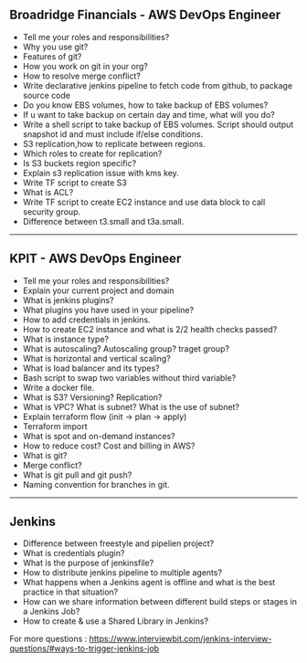 ## Broadridge Financials - AWS DevOps Engineer


- Tell me your roles and responsibilities?
- Why you use git?
- Features of git?
- How you work on git in your org?
- How to resolve merge conflict?
- Write declarative jenkins pipeline to fetch code from github, to package source code
- Do you know EBS volumes, how to take backup of EBS volumes?
- If u want to take backup on certain day and time, what will you do?
- Write a shell script to take backup of EBS volumes. Script should output snapshot id and must include if/else conditions.
- S3 replication,how to replicate between regions.
- Which roles to create for replication?
- Is S3 buckets region specific?
- Explain s3 replication issue with kms key.
- Write TF script to create S3
- What is ACL?
- Write TF script to create EC2 instance and use data block to call security group.
- Difference between t3.small and t3a.small.

-----------------------------------------------------------------------------------------------------------------------------------------------------------------------------------

## KPIT - AWS DevOps Engineer

- Tell me your roles and responsibilities?
- Explain your current project and domain
- What is jenkins plugins?
- What plugins you have used in your pipeline?
- How to add credentials in jenkins.
- How to create EC2 instance and what is 2/2 health checks passed?
- What is instance type?
- What is autoscaling? Autoscaling group? traget group?
- What is horizontal and vertical scaling?
- What is load balancer and its types?
- Bash script to swap two variables without third variable?
- Write a docker file.
- What is S3? Versioning? Replication?
- What is VPC? What is subnet? What is the use of subnet?
- Explain terraform flow (init -> plan -> apply)
- Terraform import
- What is spot and on-demand instances?
- How to reduce cost? Cost and billing in AWS?
- What is git?
- Merge conflict?
- What is git pull and git push?
- Naming convention for branches in git.

------------------------------------------------------------------------------------------------------------------------------------------------------------------------------------


## Jenkins

- Difference between freestyle and pipelien project?
- What is credentials plugin?
- What is the purpose of jenkinsfile?
- How to distribute jenkins pipeline to multiple agents?
- What happens when a Jenkins agent is offline and what is the best practice in that situation?
- How can we share information between different build steps or stages in a Jenkins Job?
- How to create & use a Shared Library in Jenkins?

For more questions : https://www.interviewbit.com/jenkins-interview-questions/#ways-to-trigger-jenkins-job


